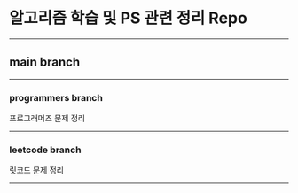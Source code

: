 # 알고리즘 학습 및 PS 관련 정리 Repo

---

## main branch

---

### programmers branch

프로그래머즈 문제 정리

---

### leetcode branch

릿코드 문제 정리

---
